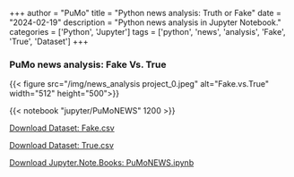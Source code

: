 +++
author = "PuMo"
title = "Python news analysis: Truth or Fake"
date = "2024-02-19"
description = "Python news analysis in Jupyter Notebook."
categories = ['Python', 'Jupyter']
tags = ['python', 'news', 'analysis', 'Fake', 'True', 'Dataset']
+++

### PuMo news analysis: Fake Vs. True

{{< figure src="/img/news_analysis project_0.jpeg" alt="Fake.vs.True" width="512" height="500">}}

{{< notebook "jupyter/PuMoNEWS" 1200 >}}


[Download Dataset: Fake.csv](https://pumo.storage.iran.liara.space/PuMoNEWS.files/Fake.csv)

[Download Dataset: True.csv](https://pumo.storage.iran.liara.space/PuMoNEWS.files/True.csv)

[Download Jupyter.Note.Books: PuMoNEWS.ipynb](https://pumo.storage.iran.liara.space/PuMoNEWS.files/PuMoNEWS.ipynb)

<!-- <ul class="download-list">
    <li><a href="https://example.com/file1.pdf" class="download-link">Download File 1</a></li>
    <li><a href="https://example.com/file2.zip" class="download-link">Download File 2</a></li>
    <li><a href="https://example.com/file3.docx" class="download-link">Download File 3</a></li>
</ul> -->





